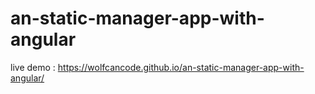 # an-static-manager-app-with-angular

live demo : https://wolfcancode.github.io/an-static-manager-app-with-angular/

